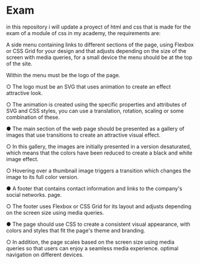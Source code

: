# Exam
in this repository i will update a proyect of html and css that is made for the exam of a module of css in my academy, the requirements are:

A side menu containing links to different sections of the page, using
Flexbox or CSS Grid for your design and that adjusts depending on the size of the
screen with media queries, for a small device the menu should be
at the top of the site.

Within the menu must be the logo of the page.

○ The logo must be an SVG that uses animation to create an effect attractive look.

○ The animation is created using the specific properties and attributes of
SVG and CSS styles, you can use a translation, rotation, scaling or some combination of these.

● The main section of the web page should be presented as a gallery of images that use transitions to create an attractive visual effect.

○ In this gallery, the images are initially presented in a version desaturated, which means that the colors have been reduced to create a black and white image effect.

○ Hovering over a thumbnail image triggers a transition
which changes the image to its full color version.

● A footer that contains contact information and links to the company's social networks.
page.

○ The footer uses Flexbox or CSS Grid for its layout and adjusts depending on the screen size using media queries.

● The page should use CSS to create a consistent visual appearance, with colors
and styles that fit the page's theme and branding.

○ In addition, the page scales based on the screen size using
media queries so that users can enjoy a seamless media experience. optimal navigation on different devices.